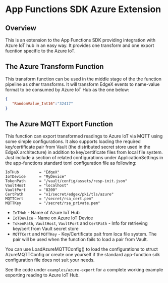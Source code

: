 # App Functions SDK Azure Extension
## Overview
This is an extension to the App Functions SDK providing integration with Azure IoT hub in an easy way.  It provides one transform and one export fucntion specific to the Azure IoT.

## The Azure Transform Function
This transform function can be used in the middle stage of the the function pipeline as other transforms. It will transform EdgeX events to name-value format to be consumed by Azure IoT Hub as the one below:
```json
{  
   "RandomValue_Int16":"32417"
}
```

## The Azure MQTT Export Function
This function can export transformed readings to Azure IoT via MQTT using some simple configurations. It also supports loading the required key/certificate pair from Vault (the distributed secret store used in the EdgeX architecture) in addition to key/certificate files from local file system. Just include a section of related configurations under ApplicationSettings in the app-functions standard toml configuration file as following:
```
IoTHub         = "EdgeX"
IoTDevice      = "MyDevice"
TokenPath      = "/vault/config/assets/resp-init.json"
VaultHost      = "localhost"
VaultPort      = "8200"
CertPath       = "v1/secret/edgex/pki/tls/azure"
MQTTCert       = "/secret/rsa_cert.pem"
MQTTKey        = "/secret/rsa_private.pem"
```

- `IoTHub` - Name of Azure IoT Hub 
- `IoTDevice` - Name on Azure IoT Device
- `TokenPath`, `VaultHost`, `VaultPort` and `CertPath` - Info for retrieving key/cert from Vault secret store
- `MQTTCert` and `MQTTKey` - Key/Certificate pait from loca file system. The pair will be used when the function fails to load a pair from Vault.

You can use LoadAzureMQTTConfig() to load the configurations to struct AzureMQTTConfig or create one yourself if the standard app-function sdk configuration file does not suit your needs.

See the code under `examples/azure-export` for a complete working example exporting reading to Azure IoT Hub.
